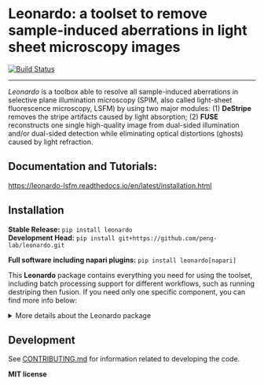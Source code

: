 # Leonardo: a toolset to remove sample-induced aberrations in light sheet microscopy images 

[![Build Status](https://github.com/peng-lab/leonardo/workflows/Build%20Main/badge.svg)](https://github.com/peng-lab/leonardo/actions)

---

*Leonardo* is a toolbox able to resolve all sample-induced aberrations in selective plane illumination microscopy (SPIM, also called light-sheet fluorescence microscopy, LSFM) by using two major modules: (1) **DeStripe** removes the stripe artifacts caused by light absorption; (2) **FUSE** reconstructs one single high-quality image from dual-sided illumination and/or dual-sided detection while eliminating optical distortions (ghosts) caused by light refraction. 

## Documentation and Tutorials:

https://leonardo-lsfm.readthedocs.io/en/latest/installation.html


## Installation

**Stable Release:** `pip install leonardo`<br>
**Development Head:** `pip install git+https://github.com/peng-lab/leonardo.git`

**Full software including napari plugins:** `pip install leonardo[napari]`<br>

This **Leonardo** package contains everything you need for using the toolset, including batch processing support for different workflows, such as running destriping then fusion. If you need only one specific component, you can find more info below:

<details>
    <summary>More details about the Leonardo package</summary>

    ## packages for core componets:

    * Leonardo-DeStripe: https://github.com/peng-lab/lsfm_destripe
    * Leonardo-FUSE: https://github.com/peng-lab/lsfm_fuse

    ## packages for napari plugins:

    * plugin for Leonardo-DeStripe: https://github.com/peng-lab/lsfm_destripe_napari 
    * plugin for Leonardo-FUSE: https://github.com/peng-lab/lsfm_fusion_napari

</details>


## Development

See [CONTRIBUTING.md](CONTRIBUTING.md) for information related to developing the code.

**MIT license**

